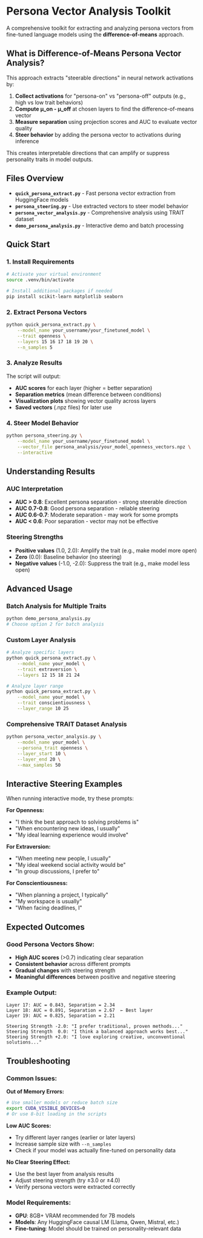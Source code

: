 # Persona Vector Analysis Toolkit

A comprehensive toolkit for extracting and analyzing persona vectors from fine-tuned language models using the **difference-of-means** approach.

## What is Difference-of-Means Persona Vector Analysis?

This approach extracts "steerable directions" in neural network activations by:

1. **Collect activations** for "persona-on" vs "persona-off" outputs (e.g., high vs low trait behaviors)
2. **Compute μ_on - μ_off** at chosen layers to find the difference-of-means vector
3. **Measure separation** using projection scores and AUC to evaluate vector quality
4. **Steer behavior** by adding the persona vector to activations during inference

This creates interpretable directions that can amplify or suppress personality traits in model outputs.

## Files Overview

- **`quick_persona_extract.py`** - Fast persona vector extraction from HuggingFace models
- **`persona_steering.py`** - Use extracted vectors to steer model behavior
- **`persona_vector_analysis.py`** - Comprehensive analysis using TRAIT dataset
- **`demo_persona_analysis.py`** - Interactive demo and batch processing

## Quick Start

### 1. Install Requirements

```bash
# Activate your virtual environment
source .venv/bin/activate

# Install additional packages if needed
pip install scikit-learn matplotlib seaborn
```

### 2. Extract Persona Vectors

```bash
python quick_persona_extract.py \
    --model_name your_username/your_finetuned_model \
    --trait openness \
    --layers 15 16 17 18 19 20 \
    --n_samples 5
```

### 3. Analyze Results

The script will output:
- **AUC scores** for each layer (higher = better separation)
- **Separation metrics** (mean difference between conditions)
- **Visualization plots** showing vector quality across layers
- **Saved vectors** (.npz files) for later use

### 4. Steer Model Behavior

```bash
python persona_steering.py \
    --model_name your_username/your_finetuned_model \
    --vector_file persona_analysis/your_model_openness_vectors.npz \
    --interactive
```

## Understanding Results

### AUC Interpretation
- **AUC > 0.8**: Excellent persona separation - strong steerable direction
- **AUC 0.7-0.8**: Good persona separation - reliable steering
- **AUC 0.6-0.7**: Moderate separation - may work for some prompts
- **AUC < 0.6**: Poor separation - vector may not be effective

### Steering Strengths
- **Positive values** (1.0, 2.0): Amplify the trait (e.g., make model more open)
- **Zero** (0.0): Baseline behavior (no steering)
- **Negative values** (-1.0, -2.0): Suppress the trait (e.g., make model less open)

## Advanced Usage

### Batch Analysis for Multiple Traits

```python
python demo_persona_analysis.py
# Choose option 2 for batch analysis
```

### Custom Layer Analysis

```bash
# Analyze specific layers
python quick_persona_extract.py \
    --model_name your_model \
    --trait extraversion \
    --layers 12 15 18 21 24

# Analyze layer range
python quick_persona_extract.py \
    --model_name your_model \
    --trait conscientiousness \
    --layer_range 10 25
```

### Comprehensive TRAIT Dataset Analysis

```bash
python persona_vector_analysis.py \
    --model_name your_model \
    --persona_trait openness \
    --layer_start 10 \
    --layer_end 20 \
    --max_samples 50
```

## Interactive Steering Examples

When running interactive mode, try these prompts:

**For Openness:**
- "I think the best approach to solving problems is"
- "When encountering new ideas, I usually"
- "My ideal learning experience would involve"

**For Extraversion:**
- "When meeting new people, I usually"
- "My ideal weekend social activity would be"
- "In group discussions, I prefer to"

**For Conscientiousness:**
- "When planning a project, I typically"
- "My workspace is usually"
- "When facing deadlines, I"

## Expected Outcomes

### Good Persona Vectors Show:
- **High AUC scores** (>0.7) indicating clear separation
- **Consistent behavior** across different prompts
- **Gradual changes** with steering strength
- **Meaningful differences** between positive and negative steering

### Example Output:
```
Layer 17: AUC = 0.843, Separation = 2.34
Layer 18: AUC = 0.891, Separation = 2.67  ← Best layer
Layer 19: AUC = 0.825, Separation = 2.21

Steering Strength -2.0: "I prefer traditional, proven methods..."
Steering Strength  0.0: "I think a balanced approach works best..."
Steering Strength +2.0: "I love exploring creative, unconventional solutions..."
```

## Troubleshooting

### Common Issues:

**Out of Memory Errors:**
```bash
# Use smaller models or reduce batch size
export CUDA_VISIBLE_DEVICES=0
# Or use 8-bit loading in the scripts
```

**Low AUC Scores:**
- Try different layer ranges (earlier or later layers)
- Increase sample size with `--n_samples`
- Check if your model was actually fine-tuned on personality data

**No Clear Steering Effect:**
- Use the best layer from analysis results
- Adjust steering strength (try ±3.0 or ±4.0)
- Verify persona vectors were extracted correctly

### Model Requirements:
- **GPU**: 8GB+ VRAM recommended for 7B models
- **Models**: Any HuggingFace causal LM (Llama, Qwen, Mistral, etc.)
- **Fine-tuning**: Model should be trained on personality-relevant data